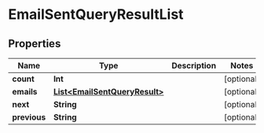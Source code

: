 
# EmailSentQueryResultList

## Properties
Name | Type | Description | Notes
------------ | ------------- | ------------- | -------------
**count** | **Int** |  |  [optional]
**emails** | [**List&lt;EmailSentQueryResult&gt;**](EmailSentQueryResult.md) |  |  [optional]
**next** | **String** |  |  [optional]
**previous** | **String** |  |  [optional]



